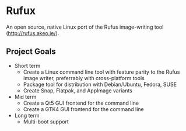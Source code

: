 # Rufux
An open source, native Linux port of the Rufus image-writing tool (http://rufus.akeo.ie/).

## Project Goals ##
* Short term
  * Create a Linux command line tool with feature parity to the Rufus image writer, preferrably with cross-platform tools
  * Package tool for distribution with Debian/Ubuntu, Fedora, SUSE
  * Create Snap, Flatpak, and AppImage variants
* Mid term
  * Create a Qt5 GUI frontend for the command line 
  * Create a GTK4 GUI frontend for the command line
* Long term
  * Multi-boot support
